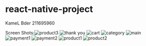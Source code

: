 # react-native-project
KameL Bder 211695960

Screen Shots:![product3](https://user-images.githubusercontent.com/87333680/154856891-28e892e3-85e5-4a19-a78f-3de8c71ccadc.PNG)
![thank you](https://user-images.githubusercontent.com/87333680/154856893-b74fc7df-4f7b-4e3f-bcbf-edc68653f821.PNG)
![cart](https://user-images.githubusercontent.com/87333680/154856894-c60c5fdc-e404-4188-bf76-55a8764b708b.PNG)
![category](https://user-images.githubusercontent.com/87333680/154856895-894f338d-dd44-4315-ab7a-9b6220bc89e0.PNG)
![main](https://user-images.githubusercontent.com/87333680/154856896-9b33f7ca-9fb6-4a60-a12f-2fbce949f368.PNG)
![payment1](https://user-images.githubusercontent.com/87333680/154856898-14cb9038-abdc-4db6-861e-31f76c16ab2f.PNG)
![payment2](https://user-images.githubusercontent.com/87333680/154856899-4dbf45f9-6b6b-4d2c-b447-dae792aedbb3.PNG)
![product1](https://user-images.githubusercontent.com/87333680/154856900-8f8ac9af-f9ff-4786-835f-c61697dc4e13.PNG)
![product2](https://user-images.githubusercontent.com/87333680/154856901-703c5132-fb96-4407-8c92-6e0256b3f13a.PNG)
